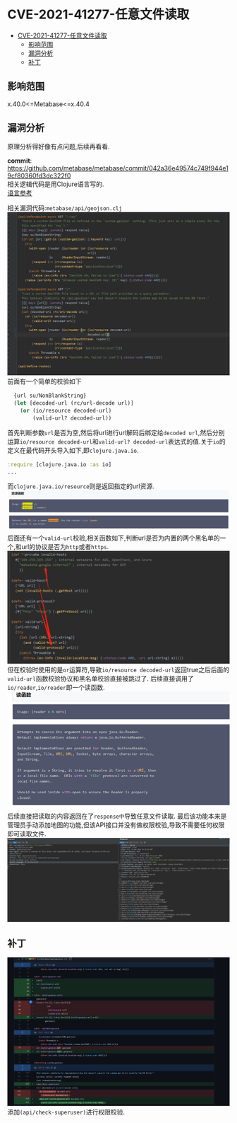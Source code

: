 # CVE-2021-41277-任意文件读取
- [CVE-2021-41277-任意文件读取](#cve-2021-41277-任意文件读取)
  - [影响范围](#影响范围)
  - [漏洞分析](#漏洞分析)
  - [补丁](#补丁)
## 影响范围
x.40.0<=Metabase<=x.40.4
## 漏洞分析
原理分析得好像有点问题,后续再看看.

**commit**:
https://github.com/metabase/metabase/commit/042a36e49574c749f944e19cf80360fd3dc322f0  
相关逻辑代码是用Clojure语言写的.  
[语言参考](https://www.w3cschool.cn/clojure/clojure_repl.html)

相关漏洞代码:`metabase/api/geojson.clj`
![](2021-11-20-16-25-56.png)
前面有一个简单的校验如下
```clj
  {url su/NonBlankString}
  (let [decoded-url (rc/url-decode url)]
    (or (io/resource decoded-url)
        (valid-url? decoded-url))
```
首先判断参数`url`是否为空,然后将url进行url解码后绑定给`decoded url`,然后分别运算`io/resource decoded-url`和`valid-url? decoded-url`表达式的值.关于`io`的定义在最代码开头导入如下,即`clojure.java.io`.
```clj
:require [clojure.java.io :as io]
...
```
而`clojure.java.io/resource`则是返回指定的url资源.
![](2021-11-20-16-39-23.png)
后面还有一个`valid-url`校验,相关函数如下,判断url是否为内置的两个黑名单的一个,和url的协议是否为`http`或者`https`.
![](2021-11-20-16-42-10.png)
但在校验时使用的是`or`运算符,导致`io/resource decoded-url`返回true之后后面的`valid-url`函数校验协议和黑名单校验直接被跳过了.
后续直接调用了`io/reader`,`io/reader`即一个读函数.
![](2021-11-20-16-50-47.png)
后续直接把读取的内容返回在了`response中`导致任意文件读取.
最后该功能本来是管理员手动添加地图的功能,但该API接口并没有做权限校验,导致不需要任何权限即可读取文件.  
![](2021-11-19-23-15-51.png)
## 补丁
![](2021-11-20-16-52-11.png)
添加`(api/check-superuser)`进行权限校验.